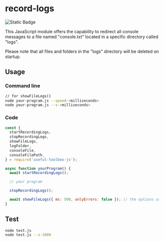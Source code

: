 # record-logs
![Static Badge](https://img.shields.io/badge/JavaScript-f7df1e?logo=JavaScript&logoColor=000)

This JavaScript module offers the capability to redirect all console messages to a file named "console.txt" located in a specific directory called "logs".

Please note that all files and folders in the "logs" directory will be deleted on startup.

## Usage

### Command line
```bash
// for showFileLogs()
node your-program.js --speed-<milliseconds>
node your-program.js --s-<milliseconds>
```

### Code
```javascript
const {
  startRecordingLogs,
  stopRecordingLogs,
  showFileLogs,
  logFolder,
  consoleFile,
  consoleFilePath,
} = require('useful-toolbox-js');

async function yourProgram() {
  await startRecordingLogs();

  // your program

  stopRecordingLogs();

  await showFileLogs({ ms: 500, onlyErrors: false }); // the options are optional
}
```

## Test
```bash
node test.js
node test.js --s-1000
```
